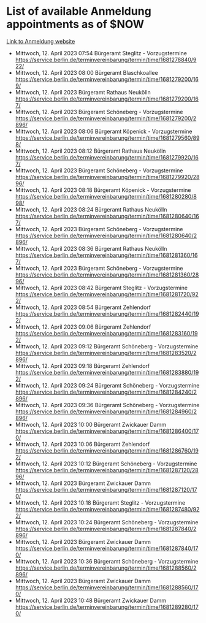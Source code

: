 # List of available Anmeldung appointments as of $NOW
[Link to Anmeldung website](https://service.berlin.de/terminvereinbarung/termin/tag.php?termin=1&anliegen[]=120686&dienstleisterlist=122210,122217,327316,122219,327312,122227,327314,122231,327346,122243,327348,122254,122252,329742,122260,329745,122262,329748,122271,327278,122273,327274,122277,327276,330436,122280,327294,122282,327290,122284,327292,122291,327270,122285,327266,122286,327264,122296,327268,150230,329760,122297,327286,122294,327284,122312,329763,122314,329775,122304,327330,122311,327334,122309,327332,317869,122281,327352,122279,329772,122283,122276,327324,122274,327326,122267,329766,122246,327318,122251,327320,122257,327322,122208,327298,122226,327300&herkunft=http%3A%2F%2Fservice.berlin.de%2Fdienstleistung%2F120686%2F)
- Mittwoch, 12. April 2023 07:54 Bürgeramt Steglitz - Vorzugstermine https://service.berlin.de/terminvereinbarung/termin/time/1681278840/922/
- Mittwoch, 12. April 2023 08:00 Bürgeramt Blaschkoallee https://service.berlin.de/terminvereinbarung/termin/time/1681279200/169/
- Mittwoch, 12. April 2023  Bürgeramt Rathaus Neukölln https://service.berlin.de/terminvereinbarung/termin/time/1681279200/167/
- Mittwoch, 12. April 2023  Bürgeramt Schöneberg - Vorzugstermine https://service.berlin.de/terminvereinbarung/termin/time/1681279200/2896/
- Mittwoch, 12. April 2023 08:06 Bürgeramt Köpenick - Vorzugstermine https://service.berlin.de/terminvereinbarung/termin/time/1681279560/898/
- Mittwoch, 12. April 2023 08:12 Bürgeramt Rathaus Neukölln https://service.berlin.de/terminvereinbarung/termin/time/1681279920/167/
- Mittwoch, 12. April 2023  Bürgeramt Schöneberg - Vorzugstermine https://service.berlin.de/terminvereinbarung/termin/time/1681279920/2896/
- Mittwoch, 12. April 2023 08:18 Bürgeramt Köpenick - Vorzugstermine https://service.berlin.de/terminvereinbarung/termin/time/1681280280/898/
- Mittwoch, 12. April 2023 08:24 Bürgeramt Rathaus Neukölln https://service.berlin.de/terminvereinbarung/termin/time/1681280640/167/
- Mittwoch, 12. April 2023  Bürgeramt Schöneberg - Vorzugstermine https://service.berlin.de/terminvereinbarung/termin/time/1681280640/2896/
- Mittwoch, 12. April 2023 08:36 Bürgeramt Rathaus Neukölln https://service.berlin.de/terminvereinbarung/termin/time/1681281360/167/
- Mittwoch, 12. April 2023  Bürgeramt Schöneberg - Vorzugstermine https://service.berlin.de/terminvereinbarung/termin/time/1681281360/2896/
- Mittwoch, 12. April 2023 08:42 Bürgeramt Steglitz - Vorzugstermine https://service.berlin.de/terminvereinbarung/termin/time/1681281720/922/
- Mittwoch, 12. April 2023 08:54 Bürgeramt Zehlendorf https://service.berlin.de/terminvereinbarung/termin/time/1681282440/192/
- Mittwoch, 12. April 2023 09:06 Bürgeramt Zehlendorf https://service.berlin.de/terminvereinbarung/termin/time/1681283160/192/
- Mittwoch, 12. April 2023 09:12 Bürgeramt Schöneberg - Vorzugstermine https://service.berlin.de/terminvereinbarung/termin/time/1681283520/2896/
- Mittwoch, 12. April 2023 09:18 Bürgeramt Zehlendorf https://service.berlin.de/terminvereinbarung/termin/time/1681283880/192/
- Mittwoch, 12. April 2023 09:24 Bürgeramt Schöneberg - Vorzugstermine https://service.berlin.de/terminvereinbarung/termin/time/1681284240/2896/
- Mittwoch, 12. April 2023 09:36 Bürgeramt Schöneberg - Vorzugstermine https://service.berlin.de/terminvereinbarung/termin/time/1681284960/2896/
- Mittwoch, 12. April 2023 10:00 Bürgeramt Zwickauer Damm https://service.berlin.de/terminvereinbarung/termin/time/1681286400/170/
- Mittwoch, 12. April 2023 10:06 Bürgeramt Zehlendorf https://service.berlin.de/terminvereinbarung/termin/time/1681286760/192/
- Mittwoch, 12. April 2023 10:12 Bürgeramt Schöneberg - Vorzugstermine https://service.berlin.de/terminvereinbarung/termin/time/1681287120/2896/
- Mittwoch, 12. April 2023  Bürgeramt Zwickauer Damm https://service.berlin.de/terminvereinbarung/termin/time/1681287120/170/
- Mittwoch, 12. April 2023 10:18 Bürgeramt Steglitz - Vorzugstermine https://service.berlin.de/terminvereinbarung/termin/time/1681287480/922/
- Mittwoch, 12. April 2023 10:24 Bürgeramt Schöneberg - Vorzugstermine https://service.berlin.de/terminvereinbarung/termin/time/1681287840/2896/
- Mittwoch, 12. April 2023  Bürgeramt Zwickauer Damm https://service.berlin.de/terminvereinbarung/termin/time/1681287840/170/
- Mittwoch, 12. April 2023 10:36 Bürgeramt Schöneberg - Vorzugstermine https://service.berlin.de/terminvereinbarung/termin/time/1681288560/2896/
- Mittwoch, 12. April 2023  Bürgeramt Zwickauer Damm https://service.berlin.de/terminvereinbarung/termin/time/1681288560/170/
- Mittwoch, 12. April 2023 10:48 Bürgeramt Zwickauer Damm https://service.berlin.de/terminvereinbarung/termin/time/1681289280/170/
